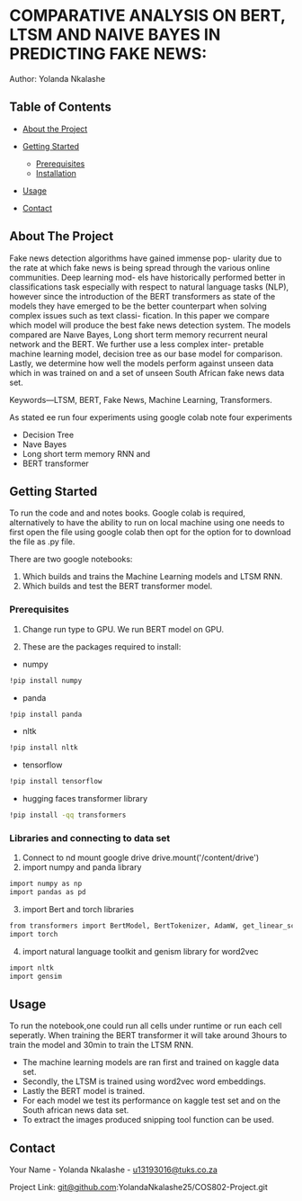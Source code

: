 # COMPARATIVE ANALYSIS ON BERT, LTSM AND NAIVE BAYES IN PREDICTING FAKE NEWS:

Author: Yolanda Nkalashe 
<!-- TABLE OF CONTENTS -->
## Table of Contents

* [About the Project](#about-the-project)

* [Getting Started](#getting-started)
  * [Prerequisites](#prerequisites)
  * [Installation](#installation)
* [Usage](#usage)
* [Contact](#contact)

<!-- ABOUT THE PROJECT -->
## About The Project

Fake news detection algorithms have gained immense pop- ularity due to the rate at which fake news is being spread through the various online communities. Deep learning mod- els have historically performed better in classifications task especially with respect to natural language tasks (NLP), however since the introduction of the BERT transformers as state of the models they have emerged to be the better counterpart when solving complex issues such as text classi- fication. In this paper we compare which model will produce the best fake news detection system. The models compared are Naıve Bayes, Long short term memory recurrent neural network and the BERT. We further use a less complex inter- pretable machine learning model, decision tree as our base model for comparison. Lastly, we determine how well the models perform against unseen data which in was trained on and a set of unseen South African fake news data set.

Keywords—LTSM, BERT, Fake News, Machine Learning, Transformers.

As stated ee run four experiments using google colab note four experiments 
* Decision Tree
* Nave Bayes
* Long short term memory RNN and
* BERT transformer


<!-- GETTING STARTED -->
## Getting Started

To run the code and and notes books. Google colab is required, alternatively to have the ability to run on local machine using one needs to first open the file using google colab then opt for the option for to download the file as .py file.

There are two google notebooks:
1. Which builds and trains the Machine Learning models and LTSM RNN.
2. Which builds and test the BERT transformer model.

### Prerequisites

1. Change run type to GPU. We run BERT model on GPU.

2. These are the packages required to install:
* numpy
```sh
!pip install numpy
```

* panda
```sh
!pip install panda
```

* nltk
```sh
!pip install nltk
```

* tensorflow
```sh
!pip install tensorflow
```

* hugging faces transformer library
```sh
!pip install -qq transformers
```

### Libraries and connecting to data set

1. Connect to nd mount google drive  drive.mount('/content/drive')
2. import numpy and panda library
```sh
import numpy as np
import pandas as pd
```
3. import Bert and torch libraries
```sh
from transformers import BertModel, BertTokenizer, AdamW, get_linear_schedule_with_warmup
import torch
```
4. import natural language toolkit and genism library for word2vec
```sh
import nltk
import gensim
```

<!-- USAGE EXAMPLES -->
## Usage

To run the notebook,one could run all cells under runtime or run each cell seperatly. When training the BERT transformer it will take around 3hours to train the model and 30min to train the LTSM RNN.

* The machine learning models are ran first and trained on kaggle data set.
* Secondly, the LTSM is trained using word2vec word embeddings.
* Lastly the BERT model is trained.
* For each model we test its performance on kaggle test set and on the South african news data set.
* To extract the images produced snipping tool function can be used.

<!-- CONTACT -->
## Contact

Your Name - Yolanda Nkalashe - u13193016@tuks.co.za

Project Link: git@github.com:YolandaNkalashe25/COS802-Project.git

